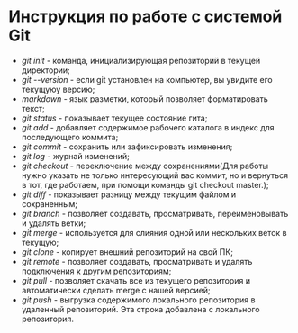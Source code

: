 # Инструкция по работе с системой Git

* *git init* - команда, инициализирующая репозиторий в текущей директории;
* *git --version* - если git установлен на компьютер, вы увидите его текущуюу версию;
* *markdown* - язык разметки, который позволяет форматировать текст;
* *git status* - показывает текущее состояние гита;
* *git add* - добавляет содержимое рабочего каталога в индекс для последующего коммита;
* *git commit* - сохранить или зафиксировать изменения;
* *git log* - журнай изменений;
* *git checkout* - переключение между сохранениями(Для работы нужно указать не только интересующий вас коммит, но и вернуться в тот, где работаем, при помощи команды git checkout master.);
* *git diff* - показывает разницу между текущим файлом и сохраненным;
* *git branch* - позволяет создавать, просматривать, переименовывать и удалять ветки;
* *git merge* - используется для слияния одной или нескольких веток в текущую;
* *git clone* - копирует внешний репозиторий на свой ПК;
* *git remote* - позволяет создавать, просматривать и удалять подключения к другим репозиториям;
* *git pull* - позволяет скачать все из текущего репозитория и автоматически сделать merge с нашей версией;
* *git push* - выгрузка содержимого локального репозитория в удаленный репозиторий.
Эта строка добавлена с локального репозитория.
